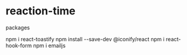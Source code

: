 # reaction-time

packages

npm i react-toastify
npm install --save-dev @iconify/react
npm i react-hook-form
npm i emailjs